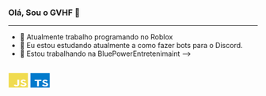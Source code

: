 ### Olá, Sou o GVHF 👋

-------------------------------------------------------------
- 🔭 Atualmente trabalho programando no Roblox
- 🌱 Eu estou estudando atualmente a como fazer bots para o Discord.
- 👯 Estou trabalhando na BluePowerEntretenimaint
-->
<div style="display: inline_block"><br>
  <img align="center" alt="Rafa-Js" height="30" width="40" src="https://raw.githubusercontent.com/devicons/devicon/master/icons/javascript/javascript-plain.svg">
  <img align="center" alt="Rafa-Ts" height="30" width="40" src="https://raw.githubusercontent.com/devicons/devicon/master/icons/typescript/typescript-plain.svg">
</div>
<br>
